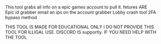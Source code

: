 This tool grabs all info on a epic games account to pull it.
fetures ARE  
Epic id grabber
email an ips on the account grabber 
Lobby crash tool
2FA bypass method

THIS TOOL IS MADE FOR EDUCATIONAL ONLY I DO NOT PROVIDE THIS TOOL FOR ILLIGAL USE.
DISCORD IS supportly. IF YOU NEED HELP WITH THE TOOL
